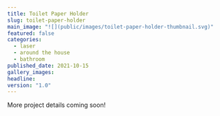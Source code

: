 ```yaml
---
title: Toilet Paper Holder
slug: toilet-paper-holder
main_image: "![](public/images/toilet-paper-holder-thumbnail.svg)"
featured: false
categories:
  - laser
  - around the house
  - bathroom
published_date: 2021-10-15
gallery_images: 
headline: 
version: "1.0"
---
```


More project details coming soon!